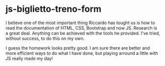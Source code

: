 # js-biglietto-treno-form

I believe one of the most important thing Riccardo has tought us is how to read the documentation of HTML, CSS, Bootstrap and now JS. Research is a great deal. Anything can be achieved with the tools he provided. I've tried, without success, to do this on my own. 

I guess the homework looks pretty good. I am sure there are better and more efficient ways to do what I have done, but playing arround a little with JS really made my day!